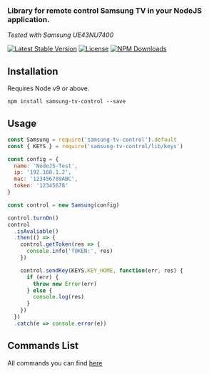 ### Library for remote control Samsung TV in your NodeJS application.

_Tested with Samsung UE43NU7400_

[![Latest Stable Version](https://img.shields.io/npm/v/samsung-tv-control.svg)](https://www.npmjs.com/package/samsung-tv-control)
[![License](https://img.shields.io/npm/l/samsung-tv-control.svg)](https://www.npmjs.com/package/samsung-tv-control)
[![NPM Downloads](https://img.shields.io/npm/dt/samsung-tv-control.svg)](https://www.npmjs.com/package/samsung-tv-control)

## Installation

Requires Node v9 or above.

`npm install samsung-tv-control --save`

## Usage

```js
const Samsung = require('samsung-tv-control').default
const { KEYS } = require('samsung-tv-control/lib/keys')

const config = {
  name: 'NodeJS-Test',
  ip: '192.168.1.2',
  mac: '123456789ABC',
  token: '12345678'
}

const control = new Samsung(config)

control.turnOn()
control
  .isAvaliable()
  .then(() => {
    control.getToken(res => {
      console.info('TOKEN:', res)
    })

    control.sendKey(KEYS.KEY_HOME, function(err, res) {
      if (err) {
        throw new Error(err)
      } else {
        console.log(res)
      }
    })
  })
  .catch(e => console.error(e))
```

## Commands List

All commands you can find [here](src/keys.ts)
